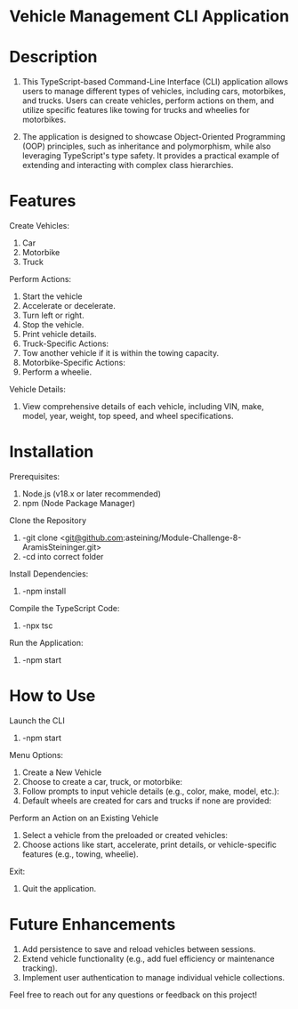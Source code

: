 # Vehicle Management CLI Application

# Description
1. This TypeScript-based Command-Line Interface (CLI) application allows users to manage different types of vehicles, including cars, motorbikes, and trucks. Users can create vehicles, perform actions on them, and utilize specific features like towing for trucks and wheelies for motorbikes.

2. The application is designed to showcase Object-Oriented Programming (OOP) principles, such as inheritance and polymorphism, while also leveraging TypeScript's type safety. It provides a practical example of extending and interacting with complex class hierarchies.

# Features
Create Vehicles:
1. Car
2. Motorbike
3. Truck

Perform Actions:
1. Start the vehicle
2. Accelerate or decelerate.
3. Turn left or right.
4. Stop the vehicle.
5. Print vehicle details.
6. Truck-Specific Actions:
7. Tow another vehicle if it is within the towing capacity.
8. Motorbike-Specific Actions:
9. Perform a wheelie.

Vehicle Details:
1. View comprehensive details of each vehicle, including VIN, make, model, year, weight, top speed, and wheel specifications.


# Installation
Prerequisites:
1. Node.js (v18.x or later recommended)
2. npm (Node Package Manager)


Clone the Repository
1. -git clone <git@github.com:asteining/Module-Challenge-8-AramisSteininger.git>
2. -cd into correct folder

Install Dependencies:
1. -npm install

Compile the TypeScript Code: 
1. -npx tsc

Run the Application:
1. -npm start

# How to Use
Launch the CLI
1. -npm start

Menu Options:
1. Create a New Vehicle
2. Choose to create a car, truck, or motorbike:
3. Follow prompts to input vehicle details (e.g., color, make, model, etc.):
4. Default wheels are created for cars and trucks if none are provided:

Perform an Action on an Existing Vehicle
1. Select a vehicle from the preloaded or created vehicles:
2. Choose actions like start, accelerate, print details, or vehicle-specific features (e.g., towing, wheelie).

Exit:
1. Quit the application.

# Future Enhancements
1. Add persistence to save and reload vehicles between sessions.
2. Extend vehicle functionality (e.g., add fuel efficiency or maintenance tracking).
3. Implement user authentication to manage individual vehicle collections.


Feel free to reach out for any questions or feedback on this project!